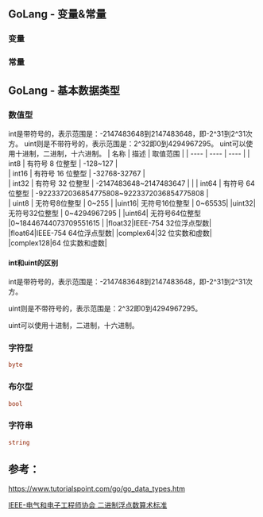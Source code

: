 
## GoLang - 变量&常量

### 变量 


### 常量

## GoLang - 基本数据类型 

### 数值型
int是带符号的，表示范围是：-2147483648到2147483648，即-2^31到2^31次方。
uint则是不带符号的，表示范围是：2^32即0到4294967295。
uint可以使用十进制，二进制，十六进制。
|   名称   |  描述    |    取值范围  |
| ---- | ---- | ---- |
| int8  |   有符号 8 位整型   |   -128~127   |    
| int16  |   有符号 16 位整型   |   -32768-32767   |     
| int32     |   有符号 32 位整型   |  -2147483648~2147483647    |      |
| int64     |   有符号 64 位整型   |  -9223372036854775808~9223372036854775808    |      
| uint8     |  无符号8位整型    |  0~255    | 
|uint16|         无符号16位整型    | 0~65535|
|uint32|      无符号32位整型  | 0~4294967295 |
|uint64|      无符号64位整型   |0~18446744073709551615 |
|float32|IEEE-754 32位浮点型数|
|float64|IEEE-754 64位浮点型数|
|complex64|32 位实数和虚数|
|complex128|64 位实数和虚数|



#### int和uint的区别
int是带符号的，表示范围是：-2147483648到2147483648，即-2^31到2^31次方。

uint则是不带符号的，表示范围是：2^32即0到4294967295。

uint可以使用十进制，二进制，十六进制。

### 字符型 
```go
byte
```

### 布尔型 
```go
bool
```

### 字符串
```go
string
```



## 参考：

https://www.tutorialspoint.com/go/go_data_types.htm

[IEEE-电气和电子工程师协会 二进制浮点数算术标准](https://zh.wikipedia.org/wiki/IEEE_754)